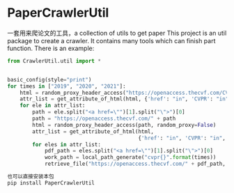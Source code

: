 # PaperCrawlerUtil
一套用来爬论文的工具，a collection of utils to get paper
This project is an util package to create a crawler.
It contains many tools which can finish part function.
There is an example:

```python
from CrawlerUtil.util import *


basic_config(style="print")
for times in ["2019", "2020", "2021"]:
    html = random_proxy_header_access("https://openaccess.thecvf.com/CVPR{}".format(times), random_proxy=False)
    attr_list = get_attribute_of_html(html, {'href': "in", 'CVPR': "in", "py": "in", "day": "in"})
    for ele in attr_list:
        path = ele.split("<a href=\"")[1].split("\">")[0]
        path = "https://openaccess.thecvf.com/" + path
        html = random_proxy_header_access(path, random_proxy=False)
        attr_list = get_attribute_of_html(html,
                                          {'href': "in", 'CVPR': "in", "content": "in", "papers": "in"})
        for eles in attr_list:
            pdf_path = eles.split("<a href=\"")[1].split("\">")[0]
            work_path = local_path_generate("cvpr{}".format(times))
            retrieve_file("https://openaccess.thecvf.com/" + pdf_path, work_path)

```
```python
也可以直接安装本包
pip install PaperCrawlerUtil
```